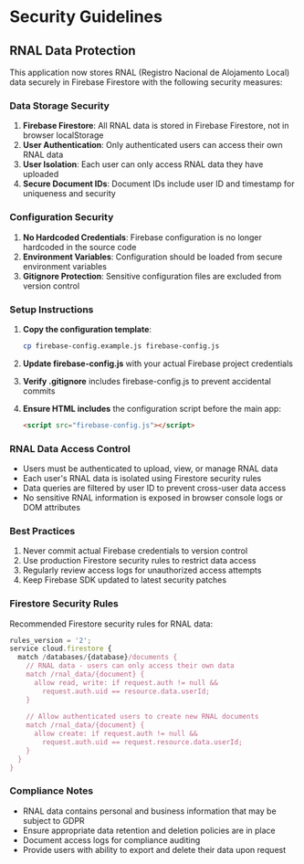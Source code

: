 # Security Guidelines

## RNAL Data Protection

This application now stores RNAL (Registro Nacional de Alojamento Local) data securely in Firebase Firestore with the following security measures:

### Data Storage Security

1. **Firebase Firestore**: All RNAL data is stored in Firebase Firestore, not in browser localStorage
2. **User Authentication**: Only authenticated users can access their own RNAL data
3. **User Isolation**: Each user can only access RNAL data they have uploaded
4. **Secure Document IDs**: Document IDs include user ID and timestamp for uniqueness and security

### Configuration Security

1. **No Hardcoded Credentials**: Firebase configuration is no longer hardcoded in the source code
2. **Environment Variables**: Configuration should be loaded from secure environment variables
3. **Gitignore Protection**: Sensitive configuration files are excluded from version control

### Setup Instructions

1. **Copy the configuration template**:
   ```bash
   cp firebase-config.example.js firebase-config.js
   ```

2. **Update firebase-config.js** with your actual Firebase project credentials

3. **Verify .gitignore** includes firebase-config.js to prevent accidental commits

4. **Ensure HTML includes** the configuration script before the main app:
   ```html
   <script src="firebase-config.js"></script>
   ```

### RNAL Data Access Control

- Users must be authenticated to upload, view, or manage RNAL data
- Each user's RNAL data is isolated using Firestore security rules
- Data queries are filtered by user ID to prevent cross-user data access
- No sensitive RNAL information is exposed in browser console logs or DOM attributes

### Best Practices

1. Never commit actual Firebase credentials to version control
2. Use production Firestore security rules to restrict data access
3. Regularly review access logs for unauthorized access attempts
4. Keep Firebase SDK updated to latest security patches

### Firestore Security Rules

Recommended Firestore security rules for RNAL data:

```javascript
rules_version = '2';
service cloud.firestore {
  match /databases/{database}/documents {
    // RNAL data - users can only access their own data
    match /rnal_data/{document} {
      allow read, write: if request.auth != null && 
        request.auth.uid == resource.data.userId;
    }
    
    // Allow authenticated users to create new RNAL documents
    match /rnal_data/{document} {
      allow create: if request.auth != null && 
        request.auth.uid == request.resource.data.userId;
    }
  }
}
```

### Compliance Notes

- RNAL data contains personal and business information that may be subject to GDPR
- Ensure appropriate data retention and deletion policies are in place
- Document access logs for compliance auditing
- Provide users with ability to export and delete their data upon request 